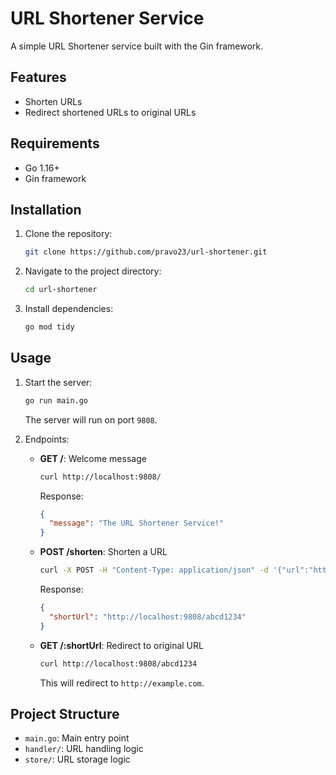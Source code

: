 # URL Shortener Service

A simple URL Shortener service built with the Gin framework.

## Features

- Shorten URLs
- Redirect shortened URLs to original URLs

## Requirements

- Go 1.16+
- Gin framework

## Installation

1. Clone the repository:
   ```sh
   git clone https://github.com/pravo23/url-shortener.git
   ```
2. Navigate to the project directory:
   ```sh
   cd url-shortener
   ```
3. Install dependencies:
   ```sh
   go mod tidy
   ```

## Usage

1. Start the server:
   ```sh
   go run main.go
   ```
   The server will run on port `9808`.

2. Endpoints:

   - **GET /**: Welcome message
     ```sh
     curl http://localhost:9808/
     ```
     Response:
     ```json
     {
       "message": "The URL Shortener Service!"
     }
     ```

   - **POST /shorten**: Shorten a URL
     ```sh
     curl -X POST -H "Content-Type: application/json" -d '{"url":"http://example.com"}' http://localhost:9808/shorten
     ```
     Response:
     ```json
     {
       "shortUrl": "http://localhost:9808/abcd1234"
     }
     ```

   - **GET /:shortUrl**: Redirect to original URL
     ```sh
     curl http://localhost:9808/abcd1234
     ```
     This will redirect to `http://example.com`.

## Project Structure

- `main.go`: Main entry point
- `handler/`: URL handling logic
- `store/`: URL storage logic
